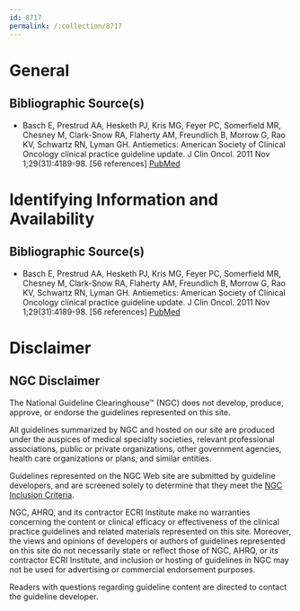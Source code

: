 ```yaml
---
id: 8717
permalink: /:collection/8717
---
```


# General

## Bibliographic Source(s)

- Basch E, Prestrud AA, Hesketh PJ, Kris MG, Feyer PC, Somerfield MR, Chesney M, Clark-Snow RA, Flaherty AM, Freundlich B, Morrow G, Rao KV, Schwartz RN, Lyman GH. Antiemetics: American Society of Clinical Oncology clinical practice guideline update. J Clin Oncol. 2011 Nov 1;29(31):4189-98. [56 references] [ PubMed ](http://www.ncbi.nlm.nih.gov/entrez/query.fcgi?cmd=Retrieve&db=pubmed&dopt=Abstract&list_uids=21947834)

# Identifying Information and Availability

## Bibliographic Source(s)

- Basch E, Prestrud AA, Hesketh PJ, Kris MG, Feyer PC, Somerfield MR, Chesney M, Clark-Snow RA, Flaherty AM, Freundlich B, Morrow G, Rao KV, Schwartz RN, Lyman GH. Antiemetics: American Society of Clinical Oncology clinical practice guideline update. J Clin Oncol. 2011 Nov 1;29(31):4189-98. [56 references] [ PubMed ](http://www.ncbi.nlm.nih.gov/entrez/query.fcgi?cmd=Retrieve&db=pubmed&dopt=Abstract&list_uids=21947834)

# Disclaimer

## NGC Disclaimer

The National Guideline Clearinghouse™ (NGC) does not develop, produce, approve, or endorse the guidelines represented on this site.

All guidelines summarized by NGC and hosted on our site are produced under the auspices of medical specialty societies, relevant professional associations, public or private organizations, other government agencies, health care organizations or plans, and similar entities.

Guidelines represented on the NGC Web site are submitted by guideline developers, and are screened solely to determine that they meet the [NGC Inclusion Criteria](/help-and-about/summaries/inclusion-criteria).

NGC, AHRQ, and its contractor ECRI Institute make no warranties concerning the content or clinical efficacy or effectiveness of the clinical practice guidelines and related materials represented on this site. Moreover, the views and opinions of developers or authors of guidelines represented on this site do not necessarily state or reflect those of NGC, AHRQ, or its contractor ECRI Institute, and inclusion or hosting of guidelines in NGC may not be used for advertising or commercial endorsement purposes.

Readers with questions regarding guideline content are directed to contact the guideline developer.

